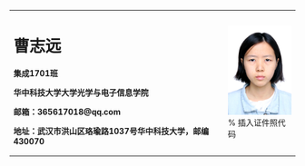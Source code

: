 <table border="0">
  <tr>
    <td width="75%">
      <h1>曹志远</h1>
      <p><b>集成1701班</b></p>
      <p><b>华中科技大学大学光学与电子信息学院</b></p>
      <p><b>邮箱：365617018@qq.com</b></p>
      <p><b>地址：武汉市洪山区珞瑜路1037号华中科技大学，邮编430070</b></p>
    </td>
    <td width="25%">
      <img src="/zhengjianzhao.JPG" width="100%">      % 插入证件照代码
    </td>
  </tr>
</table>
